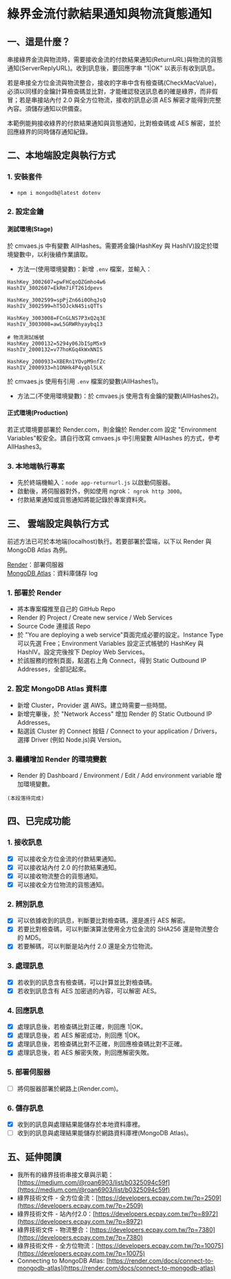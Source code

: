 # 綠界金流付款結果通知與物流貨態通知

## 一、這是什麼？
串接綠界金流與物流時，需要接收金流的付款結果通知(ReturnURL)與物流的貨態通知(ServerReplyURL)。收到訊息後，要回應字串 "1|OK" 以表示有收到訊息。  
  
若是串接全方位金流與物流整合，接收的字串中含有檢查碼(CheckMacValue)，必須以同樣的金鑰計算檢查碼並比對，才能確認發送訊息者的確是綠界，而非假冒；若是串接站內付 2.0 與全方位物流，接收的訊息必須 AES 解密才能得到完整內容。須儲存通知以供備查。  
  
本範例能夠接收綠界的付款結果通知與貨態通知，比對檢查碼或 AES 解密，並於回應綠界的同時儲存通知紀錄。

## 二、本地端設定與執行方式
### 1. 安裝套件
- `npm i mongodb@latest dotenv` 

### 2. 設定金鑰
#### 測試環境(Stage)
於 cmvaes.js 中有變數 AllHashes。需要將金鑰(HashKey 與  HashIV)設定於環境變數中，以利後續作業讀取。

- 方法一(使用環境變數)：新增 `.env` 檔案，並輸入：
``` # 金流測試帳號
HashKey_3002607=pwFHCqoQZGmho4w6
HashIV_3002607=EkRm7iFT261dpevs

HashKey_3002599=spPjZn66i0OhqJsQ
HashIV_3002599=hT5OJckN45isQTTs

HashKey_3003008=FCnGLNS7P3xQ2q3E
HashIV_3003008=awL5GRWRhyaybq13

# 物流測試帳號
HashKey_2000132=5294y06JbISpM5x9
HashIV_2000132=v77hoKGq4kWxNNIS

HashKey_2000933=XBERn1YOvpM9nfZc
HashIV_2000933=h1ONHk4P4yqbl5LK
```  
於 cmvaes.js 使用有引用 `.env` 檔案的變數(AllHashes1)。  

- 方法二(不使用環境變數)：於 cmvaes.js 使用含有金鑰的變數(AllHashes2)。

#### 正式環境(Production)
若正式環境要部署於 Render.com，則金鑰於 Render.com 設定 "Environment Variables"較安全。請自行改寫 cmvaes.js 中引用變數 AllHashes 的方式，參考 AllHashes3。

### 3. 本地端執行專案
- 先於終端機輸入：`node app-returnurl.js` 以啟動伺服器。
- 啟動後，將伺服器對外，例如使用 ngrok： `ngrok http 3000`。
- 付款結果通知或貨態通知將能記錄於專案資料夾。

## 三、 雲端設定與執行方式
前述方法已可於本地端(localhost)執行。若要部署於雲端，以下以 Render 與  MongoDB Atlas 為例。

[Render](https://render.com/)：部署伺服器  
[MongoDB Atlas](https://www.mongodb.com/products/platform/atlas-database)：資料庫儲存 log

### 1. 部署於 Render
- 將本專案檔推至自己的  GitHub Repo
- Render 的 Project / Create new service / Web Services
- Source Code 連接該 Repo
- 於 "You are deploying a web service"頁面完成必要的設定。Instance Type 可以先選 Free；Environment Variables 設定正式帳號的 HashKey 與 HashIV。設定完後按下 Deploy Web Services。
- 於該服務的控制頁面，點選右上角 Connect，得到 Static Outbound IP Addresses，全部記起來。

### 2. 設定 MongoDB Atlas 資料庫
 - 新增 Cluster，Provider 選 AWS。建立時需要一些時間。
 - 新增完畢後，於 "Network Access" 增加 Render 的 Static Outbound IP Addresses。
 - 點選該 Cluster 的 Connect 按鈕 / Connect to your application / Drivers，選擇 Driver (例如 Node.js)與 Version。

 ### 3. 繼續增加 Render 的環境變數
 - Render 的 Dashboard / Environment / Edit / Add environment variable 增加環境變數。

```(本段落待完成)```

## 四、已完成功能
### 1. 接收訊息
- [x] 可以接收全方位金流的付款結果通知。
- [x] 可以接收站內付 2.0 的付款結果通知。
- [x] 可以接收物流整合的貨態通知。
- [x] 可以接收全方位物流的貨態通知。

### 2. 辨別訊息
- [x] 可以依據收到的訊息，判斷要比對檢查碼，還是進行 AES 解密。
- [x] 若要比對檢查碼，可以判斷演算法使用全方位金流的 SHA256 還是物流整合的 MD5。
- [x] 若要解碼，可以判斷是站內付 2.0 還是全方位物流。

### 3. 處理訊息
- [x] 若收到的訊息含有檢查碼，可以計算並比對檢查碼。
- [x] 若收到訊息含有 AES 加密過的內容，可以解密 AES。

### 4. 回應訊息
- [x] 處理訊息後，若檢查碼比對正確，則回應 1|OK。
- [x] 處理訊息後，若 AES 解密成功，則回應 1|OK。
- [x] 處理訊息後，若檢查碼比對不正確，則回應檢查碼比對不正確。
- [x] 處理訊息後，若 AES 解密失敗，則回應解密失敗。

### 5. 部署伺服器
- [ ] 將伺服器部署於網路上(Render.com)。

### 6. 儲存訊息
- [x] 收到的訊息與處理結果能儲存於本地資料庫裡。
- [ ] 收到的訊息與處理結果能儲存於網路資料庫裡(MongoDB Atlas)。

## 五、延伸閱讀
- 我所有的綠界技術串接文章與示範：[https://medium.com/@roan6903/list/b0325094c59f](https://medium.com/@roan6903/list/b0325094c59f)
- 綠界技術文件 - 全方位金流：[https://developers.ecpay.com.tw/?p=2509](https://developers.ecpay.com.tw/?p=2509)
- 綠界技術文件 - 站內付2.0：[https://developers.ecpay.com.tw/?p=8972](https://developers.ecpay.com.tw/?p=8972)
- 綠界技術文件 - 物流整合：[https://developers.ecpay.com.tw/?p=7380](https://developers.ecpay.com.tw/?p=7380)
- 綠界技術文件 - 全方位物流：[https://developers.ecpay.com.tw/?p=10075](https://developers.ecpay.com.tw/?p=10075)
- Connecting to MongoDB Atlas: [https://render.com/docs/connect-to-mongodb-atlas](https://render.com/docs/connect-to-mongodb-atlas)